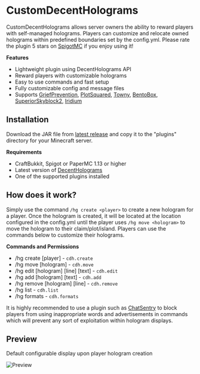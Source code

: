# CustomDecentHolograms
CustomDecentHolograms allows server owners the ability to reward players with self-managed holograms. Players can customize and relocate owned holograms within predefined boundaries set by the config.yml. Please rate the plugin 5 stars on [SpigotMC](https://www.spigotmc.org/resources/customdecentholograms.110861/) if you enjoy using it!

**Features**
- Lightweight plugin using DecentHolograms API
- Reward players with customizable holograms
- Easy to use commands and fast setup
- Fully customizable config and message files
- Supports [GriefPrevention](https://github.com/TechFortress/GriefPrevention/), [PlotSquared](https://www.spigotmc.org/resources/plotsquared-v6.77506/), [Towny](https://github.com/TownyAdvanced/Towny), [BentoBox](https://github.com/BentoBoxWorld/BentoBox/), [SuperiorSkyblock2](https://github.com/BG-Software-LLC/SuperiorSkyblock2), [Iridium](https://github.com/Iridium-Development/IridiumSkyblock)

## Installation
Download the JAR file from [latest release](https://github.com/alexanderdidio/CustomDecentHolograms/releases/latest) and copy it to the "plugins" directory for your Minecraft server.

**Requirements**
- CraftBukkit, Spigot or PaperMC 1.13 or higher
- Latest version of [DecentHolograms](https://github.com/DecentSoftware-eu/DecentHolograms)
- One of the supported plugins installed

## How does it work?
Simply use the command `/hg create <player>` to create a new hologram for a player. Once the hologram is created, it will be located at the location configured in the config.yml until the player uses `/hg move <hologram>` to move the hologram to their claim/plot/island. Players can use the commands below to customize their holograms.

**Commands and Permissions**
- /hg create [player] - `cdh.create`
- /hg move [hologram] - `cdh.move`
- /hg edit [hologram] [line] [text] - `cdh.edit`
- /hg add [hologram] [text] - `cdh.add`
- /hg remove [hologram] [line] - `cdh.remove`
- /hg list - `cdh.list`
- /hg formats - `cdh.formats`

It is highly recommended to use a plugin such as [ChatSentry](https://www.spigotmc.org/resources/%E3%80%90chatsentry%E3%80%91-smart-message-filtration-and-control-for-minecraft-servers-1-8-1-19-x.79616/) to block players from using inappropriate words and advertisements in commands which will prevent any sort of exploitation within hologram displays.

## Preview
Default configurable display upon player hologram creation

![Preview](https://i.imgur.com/tJjQKfD.gif)
